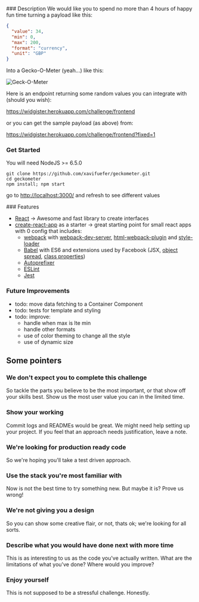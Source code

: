 ### Description
We would like you to spend no more than 4 hours of happy fun time turning a payload like this:

```json
{
  "value": 34,
  "min": 0,
  "max": 200,
  "format": "currency",
  "unit": "GBP"
}
```

Into a Gecko-O-Meter (yeah...) like this:

![Geck-O-Meter](https://www.dropbox.com/s/6oels5ih2hud2a6/Screen%20Shot%202015-10-19%20at%2014.48.56.png?dl=1)

Here is an endpoint returning some random values you can integrate with (should you wish):

https://widgister.herokuapp.com/challenge/frontend

or you can get the sample payload (as above) from:

https://widgister.herokuapp.com/challenge/frontend?fixed=1

### Get Started
You will need NodeJS >= 6.5.0
```
git clone https://github.com/xavifuefer/geckometer.git
cd geckometer
npm install; npm start
```
go to [http://localhost:3000/](http://localhost:3000/) and refresh to see different values

### Features
* [React](https://facebook.github.io/react/) -> Awesome and fast library to create interfaces
* [create-react-app](https://github.com/facebookincubator/create-react-app) as a starter -> great starting point for small react apps with 0 config that includes:
  * [webpack](https://webpack.github.io/) with [webpack-dev-server](https://github.com/webpack/webpack-dev-server), [html-webpack-plugin](https://github.com/ampedandwired/html-webpack-plugin) and [style-loader](https://github.com/webpack/style-loader)
  * [Babel](http://babeljs.io/) with ES6 and extensions used by Facebook (JSX, [object spread](https://github.com/sebmarkbage/ecmascript-rest-spread/commits/master), [class properties](https://github.com/jeffmo/es-class-public-fields))
  * [Autoprefixer](https://github.com/postcss/autoprefixer)
  * [ESLint](http://eslint.org/)
  * [Jest](http://facebook.github.io/jest)

### Future Improvements
* todo: move data fetching to a Container Component
* todo: tests for template and styling
* todo: improve:
  * handle when max is lte min
  * handle other formats
  * use of color theming to change all the style
  * use of dynamic size

## Some pointers

### We don't expect you to complete this challenge

So tackle the parts you believe to be the most important, or that show off your skills
best. Show us the most user value you can in the limited time.

### Show your working

Commit logs and READMEs would be great. We might need help setting up your project.
If you feel that an approach needs justification, leave a note.

### We're looking for production ready code

So we're hoping you'll take a test driven approach.

### Use the stack you're most familiar with

Now is not the best time to try something new. But maybe it is? Prove us wrong!

### We're not giving you a design

So you can show some creative flair, or not, thats ok; we're looking for all sorts.

### Describe what you would have done next with more time

This is as interesting to us as the code you've actually written. What are the limitations of
what you've done? Where would you improve?

### Enjoy yourself

This is not supposed to be a stressful challenge. Honestly.

